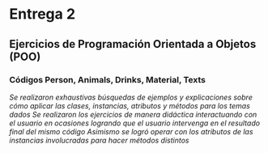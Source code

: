 # Entrega 2
## Ejercicios de Programación Orientada a Objetos (POO)

### Códigos Person, Animals, Drinks, Material, Texts
*Se realizaron exhaustivas búsquedas de ejemplos y explicaciones sobre cómo aplicar las clases, instancias, atributos y métodos para los temas dados*
*Se realizaron los ejercicios de manera didáctica interactuando con el usuario en ocasiones logrando que el usuario intervenga en el resultado final del mismo código*
*Asimismo se logró operar con los atributos de las instancias involucradas para hacer métodos distintos*
